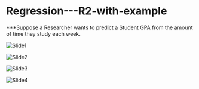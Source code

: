 # Regression---R2-with-example

***Suppose a Researcher wants to predict a Student GPA from the amount of time they study each week.

![Slide1](https://user-images.githubusercontent.com/64422300/148353756-e10a098c-8f75-408e-9d07-9e497f728ff2.PNG)

![Slide2](https://user-images.githubusercontent.com/64422300/148353791-e7120da4-1ff9-4ba4-8a6a-b126ed0911e2.PNG)

![Slide3](https://user-images.githubusercontent.com/64422300/148353806-b9d57644-822b-4a95-87fe-26241a542001.PNG)

![Slide4](https://user-images.githubusercontent.com/64422300/148353814-8abfe503-cc3e-4d32-870c-017d41006bae.PNG)
